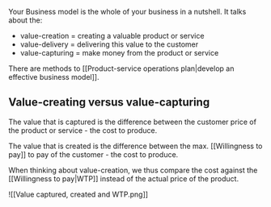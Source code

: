 Your Business model is the whole of your business in a nutshell. It talks about the:
- value-creation = creating a valuable product or service
- value-delivery = delivering this value to the customer
- value-capturing = make money from the product or service

There are methods to [[Product-service operations plan|develop an effective business model]].

## Value-creating versus value-capturing
The value that is captured is the difference between the customer price of the product or service - the cost to produce.

The value that is created is the difference between the max. [[Willingness to pay]] to pay of the customer - the cost to produce.

When thinking about value-creation, we thus compare the cost against the [[Willingness to pay|WTP]] instead of the actual price of the product.

![[Value captured, created and WTP.png]]